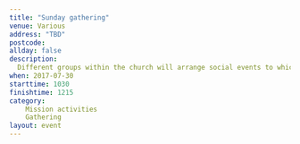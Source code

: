 ```yaml
---
title: "Sunday gathering"
venue: Various
address: "TBD"
postcode: 
allday: false
description: 
  Different groups within the church will arrange social events to which we can invite friends and neighbours
when: 2017-07-30
starttime: 1030
finishtime: 1215
category:
    Mission activities
    Gathering
layout: event
---
```

